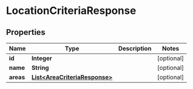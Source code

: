 

# LocationCriteriaResponse


## Properties

| Name | Type | Description | Notes |
|------------ | ------------- | ------------- | -------------|
|**id** | **Integer** |  |  [optional] |
|**name** | **String** |  |  [optional] |
|**areas** | [**List&lt;AreaCriteriaResponse&gt;**](AreaCriteriaResponse.md) |  |  [optional] |




